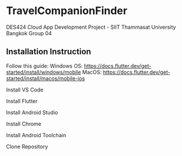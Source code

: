 # TravelCompanionFinder
DES424 Cloud App Development Project - SIIT Thammasat University Bangkok Group 04

## Installation Instruction

Follow this guide:
Windows OS: https://docs.flutter.dev/get-started/install/windows/mobile
MacOS: https://docs.flutter.dev/get-started/install/macos/mobile-ios

Install VS Code

Install Flutter

Install Android Studio

Install Chrome

Install Android Toolchain

Clone Repository
